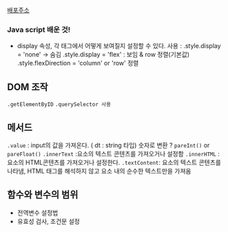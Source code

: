 [배포주소](https://oyamuring.github.io/frontend-3week-homework/)
### Java script 배운 것!
- display 속성, 각 태그에서 어떻게 보여질지 설정할 수 있다.
    사용 : .style.display = 'none' -> 숨김
          .style.display = 'flex' : 보임 & row 정렬(기본값)
          .style.flexDirection = 'column' or 'row' 정렬

## DOM 조작
`.getElementByID`
`.querySelector 사용`

##  메서드
`.value` : input의 값을 가져온다. ( dt : string 타입)
숫자로 변환 ? `pareInt()` or `pareFloat()`
`.innerText` :요소의 텍스트 콘텐츠를 가져오거나 설정함
`.innerHTML` : 요소의 HTML콘텐츠를 가져오거나 설정한다.
`.textContent`: 요소의 텍스트 콘텐츠를 나타냄, HTML 태그를 해석하지 않고 요소 내의 순수한 텍스트만을 가져옴

##  함수와 변수의 범위
- 전역변수 설정법
- 유효성 검사, 조건문 설정

